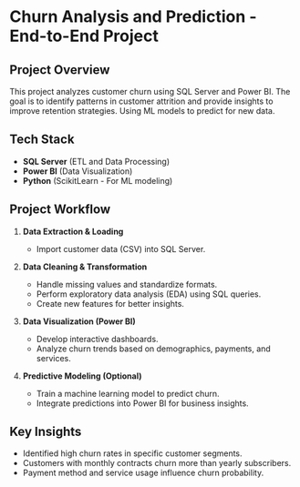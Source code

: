 # Churn Analysis and Prediction - End-to-End Project

## Project Overview
This project analyzes customer churn using SQL Server and Power BI. The goal is to identify patterns in customer attrition and provide insights to improve retention strategies. Using ML models to predict for new data.

## Tech Stack
- **SQL Server** (ETL and Data Processing)
- **Power BI** (Data Visualization)
- **Python** (ScikitLearn - For ML modeling)

## Project Workflow
1. **Data Extraction & Loading**
   - Import customer data (CSV) into SQL Server.

2. **Data Cleaning & Transformation**
   - Handle missing values and standardize formats.
   - Perform exploratory data analysis (EDA) using SQL queries.
   - Create new features for better insights.

3. **Data Visualization (Power BI)**
   - Develop interactive dashboards.
   - Analyze churn trends based on demographics, payments, and services.
   
4. **Predictive Modeling (Optional)**
   - Train a machine learning model to predict churn.
   - Integrate predictions into Power BI for business insights.

## Key Insights
- Identified high churn rates in specific customer segments.
- Customers with monthly contracts churn more than yearly subscribers.
- Payment method and service usage influence churn probability.



